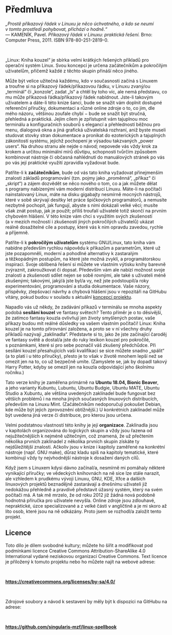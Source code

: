 <!--

Linux Kniha kouzel, předmluva
Copyright (c) 2019 Singularis <singularis@volny.cz>

Toto dílo je dílem svobodné kultury; můžete ho šířit a modifikovat pod
podmínkami licence Creative Commons Attribution-ShareAlike 4.0 International
vydané neziskovou organizací Creative Commons. Text licence je přiložený
k tomuto projektu nebo ho můžete najít na webové adrese:

https://creativecommons.org/licenses/by-sa/4.0/

ÚKOLY:
[ ] Zmínit pomocné funkce a skripty.

-->

# Předmluva

*„Prostě příkazový řádek v Linuxu je něco úchvatného, a kdo se neumí v tomto prostředí pohybovat, přichází o hodně.“*<br>— KAMENÍK, Pavel. *Příkazový řádek v Linuxu: praktická řešení.* Brno: Computer Press, 2011. ISBN 978-80-251-2819-0.

&nbsp;

<neodsadit>„Linux: Kniha kouzel“ je sbírka velmi krátkých řešených příkladů pro operační systém Linux.
Svou koncepcí je určena začátečníkům a pokročilým uživatelům, přičemž každé z těchto skupin
přináší něco jiného.

Může být velice užitečná každému, kdo v současnosti začíná s Linuxem
a troufne si na příkazový řádek/příkazovou řádku, v Linuxu zvaný/ou „terminál“ či „konzole“,
zadat „ls“
a chtěl by toho víc, ale nemá představu, co mu může příkazová řádka/příkazový řádek
nabídnout. Jste-li takovým uživatelem a dáte-li této knize šanci, bude se snažit vám
doplnit dostupné referenční příručky, dokumentaci a různé online zdroje o to, co jim,
dle mého názoru, většinou zoufale chybí − bude se snažit být stručná, přehledná a praktická.
Jejím cílem je zpřístupnit vám tajuplnou moc terminálu a konfiguračních souborů
s elegancí a přehledností běžnou pro menu, dialogová okna a jiná grafická uživatelská
rozhraní, aniž byste museli studovat stovky stran dokumentace a pronikat do ezoterických
a tajuplných zákonitostí systému, jejichž pochopení je výsadou takzvaných „power users“.
Na druhou stranu ale nejde o návod; nepovede vás vždy krok za krokem a určitou minimální
mírů důvtipu, schopnosti tvůrčím způsobem kombinovat nástroje či občasná nahlédnutí
do manuálových stránek po vás po vás její praktické využití zpravidla vyžadovat bude.

Patříte-li k **začátečníkům**, bude od vás tato kniha vyžadovat přinejmenším znalosti základů
programování (tzn. pojmy jako „proměnná“, „příkaz“ či „skript“) a zájem dozvědět se
něco nového o tom, co a jak můžete dělat s programy nabízenými vám moderní distribucí Linuxu.
Máte-li na počítači nainstalovaný Linux, máte na disku gigabajty nesmírně mocných
nástrojů, které v sobě skrývají desítky let práce špičkových programátorů, a nemusíte
nezbytně pochopit, jak fungují, abyste s nimi dokázali velké věci; musíte však znát postup,
jak je použít; příliš troufalí uživatelé totiž skončí na prvním chybovém hlášení.
V této knize vám chci s využitím svých zkušeností (a v mezích možností i zkušeností
jiných pokročilých uživatelů) ukázat reálně dosažitelné cíle a postupy,
které vás k nim opravdu zavedou, rychle a příjemně.

Patříte-li k **pokročilým uživatelům** systému GNU/Linux, tato kniha vám nabídne především
rychlou nápovědu k příkazům a parametrům, které už jste pozapomněli, moderní a pohodlné
alternativy k zastaralým a těžkopádným postupům, na které jste možná zvyklí,
a programátorskou inspiraci. Svoje oblíbená řešení si můžete ve vlastním výtisku
knihy barevně zvýraznit,
zakroužkovat či dopsat. Především vám ale nabízí možnost svoje znalosti a zkušenosti
sdílet nejen se sobě rovnými, ale také s uživateli méně zkušenými; takovými,
jaký/á jste byl/a vy, než jste podstoupil/a roky experimentování, programování
a studia dokumentace. Vaše názory, příspěvky, zlepšovací návrhy a chybová hlášení jsou
v repozitáři na GitHubu vítány, pokud budou v souladu s aktuální
[koncepcí projektu](https://github.com/singularis-mzf/linux-spellbook/tree/master/dodatky/koncepce-projektu.md).

Napadlo vás už někdy, že zadávání příkazů v terminálu se mnoha aspekty podobá
**sesílání kouzel** ve fantasy světech? Tento příměr je o to děsivější, že zatímco
fantasy kouzla ovlivňují jen životy smyšlených postav, vaše příkazy budou mít
reálné důsledky va vašem vlastním počítači! Linux: Kniha kouzel je na tomto přirovnání
založena, a proto se v ní všechny druhy příkladů nazývají „zaklínadla“.
Představte si to, jako že jste začínající čaroděj ve fantasy světě a dostal/a jste
do ruky lexikon kouzel pro pokročilé, s poznámkami, které si pro sebe poznačil váš
zkušený předchůdce. Při sesílání kouzel přesahujících vaši kvalifikaci se sice můžete snadno
„spálit“ (a to platí i u této příručky), přesto je to však v životě mnohem lepší
než se omezit jen na to, co už bezpečně umíte. (Zamyslete se, jak by dopadl
takový Harry Potter, kdyby se omezil jen na kouzla odpovídající jeho školnímu ročníku.)

Tato verze knihy je zaměřena primárně na **Ubuntu 18.04, Bionic Beaver**, a jeho varianty
Kubuntu, Lubuntu, Ubuntu Budgie, Ubuntu MATE, Ubuntu Studio a Xubuntu,
ale většina uvedených zaklínadel bude fungovat bez větších problémů i na mnoha jiných
současných linuxových distribucích, především na Linuxu Mint. (Začátečníkům nedoporučuji
pokoušet Debian, kde může být jejich zprovoznění obtížnější.) U konkrétních zaklínadel
může být uvedena jiná verze či distribuce, pro kterou jsou určena.

Velmi podstatnou vlastností této knihy je její **organizace**. Zaklínadla jsou
v kapitolách organizována do logických skupin a vždy jsou řazena od nejužitečnějších
k nejméně užitečným, což znamená, že už přečtením několika prvních zaklínadel
z několika prvních skupin získáte ty nejdůležitější znalosti. Ačkoliv jsou v knize
i kapitoly zaměřené na konkrétní nástroje (např. GNU make), důraz kladu
spíš na kapitoly tematické, které kombinují vždy ty nejvhodnější nástroje
k dosažení daných cílů.

Když jsem s Linuxem kdysi dávno začínal/a, nesmírně mi pomáhaly některé vynikající příručky;
ve vědeckých knihovnách na ně sice lze stále narazit, ale vzhledem k prudkému vývoji Linuxu,
GNU, KDE, Xfce a dalších linuxových projektů beznadějně zastarávají a dnešnímu uživateli
již nedokážou přehledně a pravdivě představit úžasný systém, který na svém počítači má.
A tak mě mrzelo, že od roku 2012 již žádná nová podobně hodnotná příručka pro uživatele
nevyšla. Online zdroje jsou zdlouhavé, nepraktické, úzce specializované a z velké části
v angličtině a je mi skoro až líto osob, které jsou na ně odkázány.
Proto jsem se rozhodl/a založit tento projekt.

## Licence

Toto dílo je dílem svobodné kultury; můžete ho šířit a modifikovat pod
podmínkami licence Creative Commons Attribution-ShareAlike 4.0 International
vydané neziskovou organizací Creative Commons. Text licence je přiložený
k tomuto projektu nebo ho můžete najít na webové adrese:

&nbsp;

<neodsadit>**https://creativecommons.org/licenses/by-sa/4.0/**

&nbsp;

Zdrojové soubory a návod k sestavení by měly být k dispozici na GitHubu
na adrese:

&nbsp;

<neodsadit>**https://github.com/singularis-mzf/linux-spellbook**
